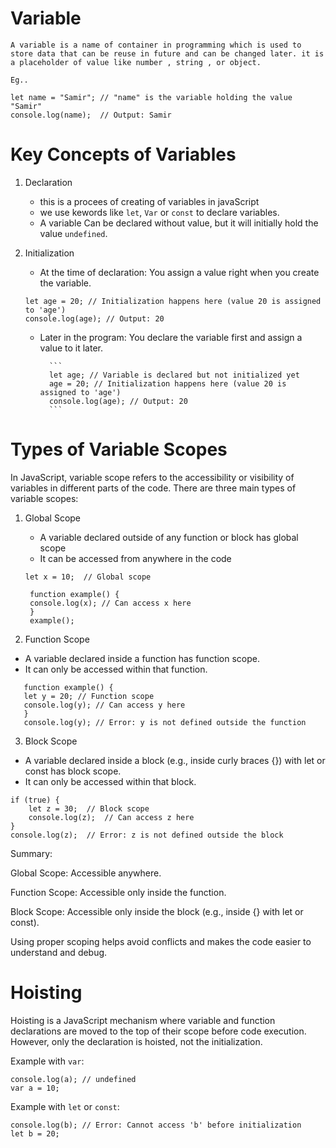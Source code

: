 # Variable

```
A variable is a name of container in programming which is used to store data that can be reuse in future and can be changed later. it is a placeholder of value like number , string , or object.

Eg..

let name = "Samir"; // "name" is the variable holding the value "Samir"
console.log(name);  // Output: Samir
```

# Key Concepts of Variables

1.  Declaration

    - this is a procees of creating of variables in javaScript
    - we use kewords like `let`, `Var` or `const` to declare variables.
    - A variable Can be declared without value, but it will initially hold the value `undefined`.

2.  Initialization

    - At the time of declaration: You assign a value right when you create the variable.

    ```
    let age = 20; // Initialization happens here (value 20 is assigned to 'age')
    console.log(age); // Output: 20
    ```

    - Later in the program: You declare the variable first and assign a value to it later.

            ```
            let age; // Variable is declared but not initialized yet
            age = 20; // Initialization happens here (value 20 is assigned to 'age')
            console.log(age); // Output: 20
            ```

# Types of Variable Scopes

In JavaScript, variable scope refers to the accessibility or visibility of variables in different parts of the code. There are three main types of variable scopes:

1. Global Scope

   - A variable declared outside of any function or block has global scope
   - It can be accessed from anywhere in the code

   ```
   let x = 10;  // Global scope

    function example() {
    console.log(x); // Can access x here
    }
    example();

   ```

2. Function Scope

- A variable declared inside a function has function scope.
- It can only be accessed within that function.

```
   function example() {
   let y = 20; // Function scope
   console.log(y); // Can access y here
   }
   console.log(y); // Error: y is not defined outside the function
```

3. Block Scope

- A variable declared inside a block (e.g., inside curly braces {}) with let or const has block scope.
- It can only be accessed within that block.

```
if (true) {
    let z = 30;  // Block scope
    console.log(z);  // Can access z here
}
console.log(z);  // Error: z is not defined outside the block
```

Summary:

Global Scope: Accessible anywhere.

Function Scope: Accessible only inside the function.

Block Scope: Accessible only inside the block (e.g., inside {} with let or const).

Using proper scoping helps avoid conflicts and makes the code easier to understand and debug.

# Hoisting

Hoisting is a JavaScript mechanism where variable and function declarations are moved to the top of their scope before code execution. However, only the declaration is hoisted, not the initialization.

Example with `var`:

```
console.log(a); // undefined
var a = 10;
```

Example with `let` or `const`:

```
console.log(b); // Error: Cannot access 'b' before initialization
let b = 20;
```

